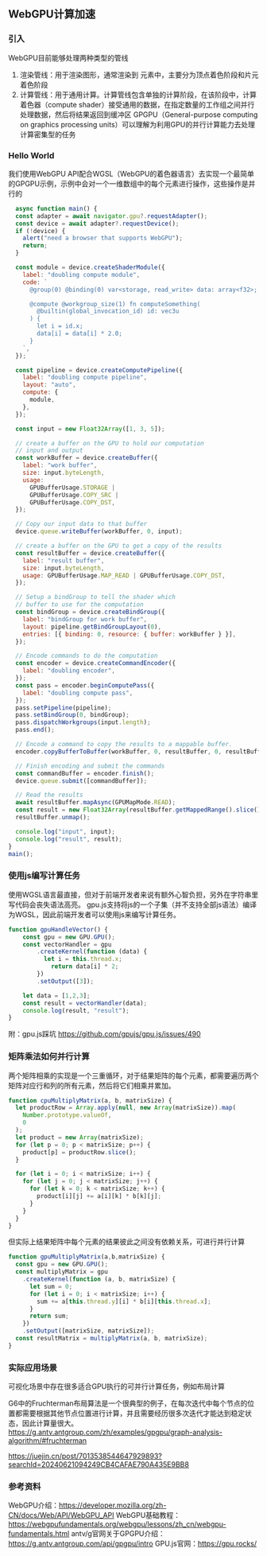 ## WebGPU计算加速

### 引入
WebGPU目前能够处理两种类型的管线
1. 渲染管线：用于渲染图形，通常渲染到 <canvas> 元素中，主要分为顶点着色阶段和片元着色阶段
2. 计算管线：用于通用计算。计算管线包含单独的计算阶段，在该阶段中，计算着色器（compute shader）接受通用的数据，在指定数量的工作组之间并行处理数据，然后将结果返回到缓冲区
GPGPU（General-purpose computing on graphics processing units）可以理解为利用GPU的并行计算能力去处理计算密集型的任务

### Hello World
我们使用WebGPU API配合WGSL（WebGPU的着色器语言）去实现一个最简单的GPGPU示例，示例中会对一个一维数组中的每个元素进行操作，这些操作是并行的
```js
  async function main() {
  const adapter = await navigator.gpu?.requestAdapter();
  const device = await adapter?.requestDevice();
  if (!device) {
    alert("need a browser that supports WebGPU");
    return;
  }

  const module = device.createShaderModule({
    label: "doubling compute module",
    code: `
      @group(0) @binding(0) var<storage, read_write> data: array<f32>;

      @compute @workgroup_size(1) fn computeSomething(
        @builtin(global_invocation_id) id: vec3u
      ) {
        let i = id.x;
        data[i] = data[i] * 2.0;
      }
    `,
  });

  const pipeline = device.createComputePipeline({
    label: "doubling compute pipeline",
    layout: "auto",
    compute: {
      module,
    },
  });

  const input = new Float32Array([1, 3, 5]);

  // create a buffer on the GPU to hold our computation
  // input and output
  const workBuffer = device.createBuffer({
    label: "work buffer",
    size: input.byteLength,
    usage:
      GPUBufferUsage.STORAGE |
      GPUBufferUsage.COPY_SRC |
      GPUBufferUsage.COPY_DST,
  });

  // Copy our input data to that buffer
  device.queue.writeBuffer(workBuffer, 0, input);

  // create a buffer on the GPU to get a copy of the results
  const resultBuffer = device.createBuffer({
    label: "result buffer",
    size: input.byteLength,
    usage: GPUBufferUsage.MAP_READ | GPUBufferUsage.COPY_DST,
  });

  // Setup a bindGroup to tell the shader which
  // buffer to use for the computation
  const bindGroup = device.createBindGroup({
    label: "bindGroup for work buffer",
    layout: pipeline.getBindGroupLayout(0),
    entries: [{ binding: 0, resource: { buffer: workBuffer } }],
  });

  // Encode commands to do the computation
  const encoder = device.createCommandEncoder({
    label: "doubling encoder",
  });
  const pass = encoder.beginComputePass({
    label: "doubling compute pass",
  });
  pass.setPipeline(pipeline);
  pass.setBindGroup(0, bindGroup);
  pass.dispatchWorkgroups(input.length);
  pass.end();

  // Encode a command to copy the results to a mappable buffer.
  encoder.copyBufferToBuffer(workBuffer, 0, resultBuffer, 0, resultBuffer.size);

  // Finish encoding and submit the commands
  const commandBuffer = encoder.finish();
  device.queue.submit([commandBuffer]);

  // Read the results
  await resultBuffer.mapAsync(GPUMapMode.READ);
  const result = new Float32Array(resultBuffer.getMappedRange().slice());
  resultBuffer.unmap();

  console.log("input", input);
  console.log("result", result);
}
main();
```
### 使用js编写计算任务
使用WGSL语言最直接，但对于前端开发者来说有额外心智负担，另外在字符串里写代码会丧失语法高亮。
gpu.js支持将js的一个子集（并不支持全部js语法）编译为WGSL，因此前端开发者可以使用js来编写计算任务。
```js
function gpuHandleVector() {
    const gpu = new GPU.GPU();
    const vectorHandler = gpu
        .createKernel(function (data) {
          let i = this.thread.x;
            return data[i] * 2;
        })
        .setOutput([3]);

    let data = [1,2,3];
    const result = vectorHandler(data);
    console.log(result, "result");
}
```
附：gpu.js踩坑 https://github.com/gpujs/gpu.js/issues/490
### 矩阵乘法如何并行计算
两个矩阵相乘的实现是一个三重循环，对于结果矩阵的每个元素，都需要遍历两个矩阵对应行和列的所有元素，然后将它们相乘并累加。

```js
function cpuMultiplyMatrix(a, b, matrixSize) {
  let productRow = Array.apply(null, new Array(matrixSize)).map(
    Number.prototype.valueOf,
    0
  );
  let product = new Array(matrixSize);
  for (let p = 0; p < matrixSize; p++) {
    product[p] = productRow.slice();
  }

  for (let i = 0; i < matrixSize; i++) {
    for (let j = 0; j < matrixSize; j++) {
      for (let k = 0; k < matrixSize; k++) {
        product[i][j] += a[i][k] * b[k][j];
      }
    }
  }
}
```

但实际上结果矩阵中每个元素的结果彼此之间没有依赖关系，可进行并行计算
```js
function gpuMultiplyMatrix(a,b,matrixSize) {
  const gpu = new GPU.GPU();
  const multiplyMatrix = gpu
    .createKernel(function (a, b, matrixSize) {
      let sum = 0;
      for (let i = 0; i < matrixSize; i++) {
        sum += a[this.thread.y][i] * b[i][this.thread.x];
      }
      return sum;
    })
    .setOutput([matrixSize, matrixSize]);
  const resultMatrix = multiplyMatrix(a, b, matrixSize);
}
```
### 实际应用场景
可视化场景中存在很多适合GPU执行的可并行计算任务，例如布局计算

G6中的Fruchterman布局算法是一个很典型的例子，在每次迭代中每个节点的位置都需要根据其他节点位置进行计算，并且需要经历很多次迭代才能达到稳定状态，因此计算量很大。
https://g.antv.antgroup.com/zh/examples/gpgpu/graph-analysis-algorithm/#fruchterman

https://juejin.cn/post/7013538544647929893?searchId=20240621094249CB4CAFAE790A435E9BB8


### 参考资料
WebGPU介绍：https://developer.mozilla.org/zh-CN/docs/Web/API/WebGPU_API
WebGPU基础教程：https://webgpufundamentals.org/webgpu/lessons/zh_cn/webgpu-fundamentals.html
antv/g官网关于GPGPU介绍：https://g.antv.antgroup.com/api/gpgpu/intro
GPU.js官网：https://gpu.rocks/